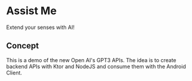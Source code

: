 # Assist Me
Extend your senses with AI!

## Concept
This is a demo of the new Open AI's GPT3 APIs. The idea is to create backend APIs with Ktor and NodeJS and consume them with the Android Client.
